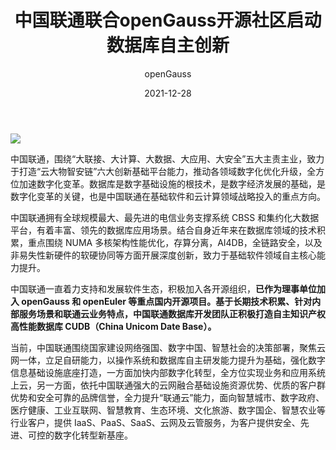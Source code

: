 ﻿---
title: ' 中国联通联合openGauss开源社区启动数据库自主创新'
date: '2021-12-28'
tags: ['theme']
banner: '/category/news/2021-12-28-1/banner.png'
category: 'news'
author: 'openGauss'
summary: '中国联通联合openGauss开源社区启动数据库自主创新'
---

<img src="/zh/news/2021-12-28-1/banner.png" >

中国联通，围绕“大联接、大计算、大数据、大应用、大安全”五大主责主业，致力于打造“云大物智安链”六大创新基础平台能力，推动各领域数字化优化升级，全方位加速数字化变革。数据库是数字基础设施的根技术，是数字经济发展的基础，是数字化变革的关键，也是中国联通在基础软件和云计算领域战略投入的重点方向。

中国联通拥有全球规模最大、最先进的电信业务支撑系统 CBSS 和集约化大数据平台，有着丰富、领先的数据库应用场景。结合自身近年来在数据库领域的技术积累，重点围绕 NUMA 多核架构性能优化，存算分离，AI4DB，全链路安全，以及非易失性新硬件的软硬协同等方面开展深度创新，致力于基础软件领域自主核心能力提升。

中国联通一直着力支持和发展软件生态，积极加入各开源组织，**已作为理事单位加入 openGauss 和 openEuler 等重点国内开源项目。基于长期技术积累、针对内部服务场景和联通云业务特点，中国联通数据库开发团队正积极打造自主知识产权高性能数据库 CUDB（China Unicom Date Base）。**

当前，中国联通围绕国家建设网络强国、数字中国、智慧社会的决策部署，聚焦云网一体，立足自研能力，以操作系统和数据库自主研发能力提升为基础，强化数字信息基础设施底座打造，一方面加快内部数字化转型，全方位实现业务和应用系统上云，另一方面，依托中国联通强大的云网融合基础设施资源优势、优质的客户群优势和安全可靠的品牌信誉，全力提升“联通云”能力，面向智慧城市、数字政府、医疗健康、工业互联网、智慧教育、生态环境、文化旅游、数字国企、智慧农业等行业客户，提供 IaaS、PaaS、SaaS、云网及云管服务，为客户提供安全、先进、可控的数字化转型新基座。

